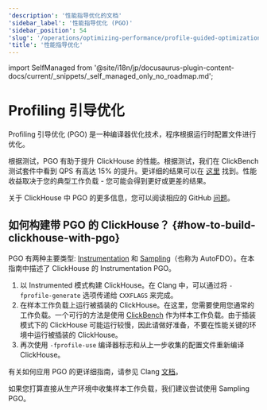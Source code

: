 ```yaml
---
'description': '性能指导优化的文档'
'sidebar_label': '性能指导优化 (PGO)'
'sidebar_position': 54
'slug': '/operations/optimizing-performance/profile-guided-optimization'
'title': '性能指导优化'
---
```


import SelfManaged from '@site/i18n/jp/docusaurus-plugin-content-docs/current/_snippets/_self_managed_only_no_roadmap.md';


# Profiling 引导优化

Profiling 引导优化 (PGO) 是一种编译器优化技术，程序根据运行时配置文件进行优化。

根据测试，PGO 有助于提升 ClickHouse 的性能。根据测试，我们在 ClickBench 测试套件中看到 QPS 有高达 15% 的提升。更详细的结果可以在 [这里](https://pastebin.com/xbue3HMU) 找到。性能收益取决于您的典型工作负载 - 您可能会得到更好或更差的结果。

关于 ClickHouse 中 PGO 的更多信息，您可以阅读相应的 GitHub [问题](https://github.com/ClickHouse/ClickHouse/issues/44567)。

## 如何构建带 PGO 的 ClickHouse？ {#how-to-build-clickhouse-with-pgo}

PGO 有两种主要类型: [Instrumentation](https://clang.llvm.org/docs/UsersManual.html#using-sampling-profilers) 和 [Sampling](https://clang.llvm.org/docs/UsersManual.html#using-sampling-profilers)（也称为 AutoFDO）。在本指南中描述了 ClickHouse 的 Instrumentation PGO。

1. 以 Instrumented 模式构建 ClickHouse。在 Clang 中，可以通过将 `-fprofile-generate` 选项传递给 `CXXFLAGS` 来完成。
2. 在样本工作负载上运行被插装的 ClickHouse。在这里，您需要使用您通常的工作负载。一个可行的方法是使用 [ClickBench](https://github.com/ClickHouse/ClickBench) 作为样本工作负载。由于插装模式下的 ClickHouse 可能运行较慢，因此请做好准备，不要在性能关键的环境中运行被插装的 ClickHouse。
3. 再次使用 `-fprofile-use` 编译器标志和从上一步收集的配置文件重新编译 ClickHouse。

有关如何应用 PGO 的更详细指南，请参见 Clang [文档](https://clang.llvm.org/docs/UsersManual.html#profile-guided-optimization)。

如果您打算直接从生产环境中收集样本工作负载，我们建议尝试使用 Sampling PGO。
